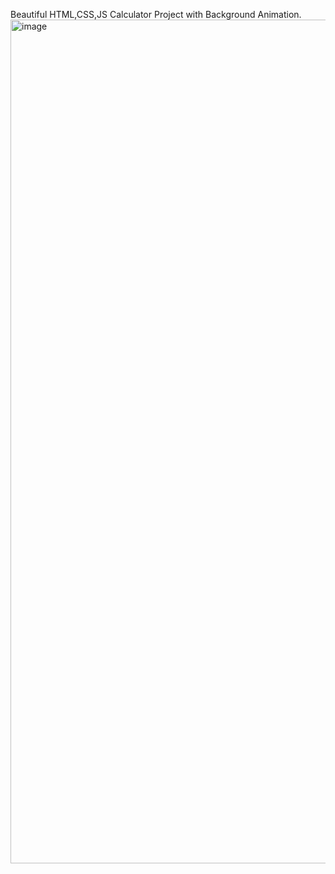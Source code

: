 Beautiful HTML,CSS,JS Calculator Project with Background Animation.
<img width="1350" alt="image" src="https://github.com/luiscornejo1/HTML-CSS-JS-Calculator-Template-Project/assets/72423495/6a6c9854-e0ef-417a-8679-7940ec46468c">
